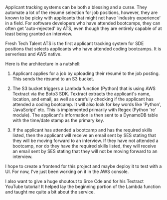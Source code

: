 Applicant tracking systems can be both a blessing and a curse. They automate a lot of the résumé selection for job positions, however, they are known to be picky with applicants that might not have 'industry experience' in a field. For software developers who have attended bootcamps, they can often get 'auto-rejected' by ATS, even though they are entirely capable of at least being granted an interview.

Fresh Tech Talent ATS is the first applicant tracking system for SDE positions that selects applicants who have attended coding bootcamps. It is serverless and AWS native.

Here is the architecture in a nutshell:

1. Applicant applies for a job by uploading their résumé to the job posting. This sends the résumé to an S3 bucket.

2. The S3 bucket triggers a Lambda function (Python) that is using AWS Textract via the Boto3 SDK. Textract extracts the applicant's name, location, and email, as well as carefully checking if the applicant has attended a coding bootcamp. It will also look for key words like 'Python', 'JavaScript' etc. This is implemented primarily with Regex (Python 're' module). The applicant's information is then sent to a DynamoDB table with the time/date stamp as the primary key.

3. If the applicant has attended a bootcamp and has the required skills listed, then the applicant will receive an email sent by SES stating that they will be moving forward to an interview. If they have not attended a bootcamp, nor do they have the required skills listed, they will receive an email sent by SES stating that they will not be moving forward to an interview.

I hope to create a frontend for this project and maybe deploy it to test with a UI. For now, I've just been working on it in the AWS console.

I also want to give a huge shoutout to Srce Cde and for his Textract YouTube tutorial! It helped lay the beginning portion of the Lambda function and taught me quite a bit about the service.
